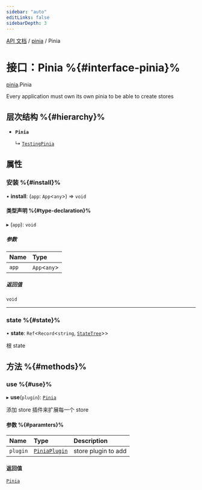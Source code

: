 ```yaml
---
sidebar: "auto"
editLinks: false
sidebarDepth: 3
---
```


[API 文档](../index.md) / [pinia](../modules/pinia.md) / Pinia

# 接口：Pinia %{#interface-pinia}%

[pinia](../modules/pinia.md).Pinia

Every application must own its own pinia to be able to create stores

## 层次结构 %{#hierarchy}%

- **`Pinia`**

  ↳ [`TestingPinia`](pinia_testing.TestingPinia.md)

## 属性

### 安装 %{#install}%

• **install**: (`app`: `App`<`any`\>) => `void`

#### 类型声明 %{#type-declaration}%

▸ (`app`): `void`

##### 参数

| Name | Type |
| :------ | :------ |
| `app` | `App`<`any`\> |

##### 返回值

`void`

___

### state %{#state}%

• **state**: `Ref`<`Record`<`string`, [`StateTree`](../modules/pinia.md#statetree)\>\>

根 state

## 方法 %{#methods}%

### use %{#use}%

▸ **use**(`plugin`): [`Pinia`](pinia.Pinia.md)

添加 store 插件来扩展每一个 store

#### 参数 %{#paramters}%

| Name | Type | Description |
| :------ | :------ | :------ |
| `plugin` | [`PiniaPlugin`](pinia.PiniaPlugin.md) | store plugin to add |

#### 返回值

[`Pinia`](pinia.Pinia.md)
